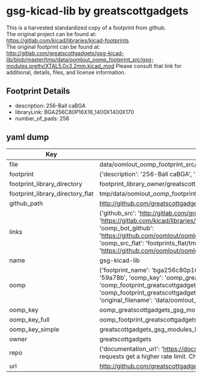# gsg-kicad-lib by greatscottgadgets  
This is a harvested standardized copy of a footprint from github.  
The original project can be found at:  
https://gitlab.com/kicad/libraries/kicad-footprints  
The original footprint can be found at:
http://gitlab.com/greatscottgadgets/gsg-kicad-lib/blob/master/tmp/data/oomlout_oomp_footprint_src/gsg-modules.pretty/XTAL5.0x3.2mm.kicad_mod
Please consult that link for additional, details, files, and license information.  
## Footprint Details
* description: 256-Ball caBGA  
* libraryLink: BGA256C80P16X16_1400X1400X170  
* number_of_pads: 256  
## yaml dump  
| Key | Value |  
| --- | --- |  
| file | data/oomlout_oomp_footprint_src/gsg-kicad-lib/gsg-modules.pretty/BGA256C80P16X16_1400X1400X170.kicad_mod |  
| footprint | {'description': '256-Ball caBGA', 'libraryLink': 'BGA256C80P16X16_1400X1400X170', 'number_of_pads': 256} |  
| footprint_library_directory | footprint_library_owner/greatscottgadgets_gsg-kicad-lib |  
| footprint_library_directory_flat | tmp/data/oomlout_oomp_footprint_src/footprints_flat/greatscottgadgets_gsg_modules_bga256c80p16x16_1400x1400x170/working |  
| github_path | http://github.com/greatscottgadgets/gsg-kicad-lib/blob/master/tmp/data/oomlout_oomp_footprint_src/gsg-modules.pretty/BGA256C80P16X16_1400X1400X170.kicad_mod |  
| links | {'github_src': 'http://gitlab.com/greatscottgadgets/gsg-kicad-lib/blob/master/tmp/data/oomlout_oomp_footprint_src/gsg-modules.pretty/XTAL5.0x3.2mm.kicad_mod', 'github_src_repo': 'https://gitlab.com/kicad/libraries/kicad-footprints', 'oomp_bot': 'tmp/data/oomlout_oomp_footprint_src/footprints/greatscottgadgets_gsg_modules_bga256c80p16x16_1400x1400x170/working', 'oomp_bot_github': 'https://github.com/oomlout/oomlout_oomp_footprint_bot/tree/main/tmp/data/oomlout_oomp_footprint_src/footprints/greatscottgadgets_gsg_modules_bga256c80p16x16_1400x1400x170/working', 'oomp_src_flat': 'footprints_flat/tmp/data/oomlout_oomp_footprint_src/footprints_flat/greatscottgadgets_gsg_modules_bga256c80p16x16_1400x1400x170/working', 'oomp_src_flat_github': 'https://github.com/oomlout/oomlout_oomp_footprint_src/tree/main/tmp/data/oomlout_oomp_footprint_src/footprints_flat/greatscottgadgets_gsg_modules_bga256c80p16x16_1400x1400x170/working'} |  
| name | gsg-kicad-lib |  
| oomp | {'footprint_name': 'bga256c80p16x16_1400x1400x170', 'library_name': 'gsg_modules', 'md5': '59a78b4d011f78344bc03a70ffd68857', 'md5_10': '59a78b4d01', 'md5_5': '59a78', 'md5_6': '59a78b', 'oomp_key': 'oomp_greatscottgadgets_gsg_modules_bga256c80p16x16_1400x1400x170', 'oomp_key_extra': 'oomp_footprint_greatscottgadgets_gsg_modules_bga256c80p16x16_1400x1400x170', 'oomp_key_full': 'oomp_footprint_greatscottgadgets_gsg_modules_bga256c80p16x16_1400x1400x170_59a78b', 'oomp_key_simple': 'greatscottgadgets_gsg_modules_bga256c80p16x16_1400x1400x170', 'original_filename': 'data/oomlout_oomp_footprint_src/gsg-kicad-lib/gsg-modules.pretty/BGA256C80P16X16_1400X1400X170.kicad_mod', 'owner_name': 'greatscottgadgets'} |  
| oomp_key | oomp_greatscottgadgets_gsg_modules_bga256c80p16x16_1400x1400x170 |  
| oomp_key_full | oomp_footprint_greatscottgadgets_gsg_modules_bga256c80p16x16_1400x1400x170 |  
| oomp_key_simple | greatscottgadgets_gsg_modules_bga256c80p16x16_1400x1400x170 |  
| owner | greatscottgadgets |  
| repo | {'documentation_url': 'https://docs.github.com/rest/overview/resources-in-the-rest-api#rate-limiting', 'message': "API rate limit exceeded for 84.66.142.224. (But here's the good news: Authenticated requests get a higher rate limit. Check out the documentation for more details.)"} |  
| url | http://github.com/greatscottgadgets/gsg-kicad-lib |  

